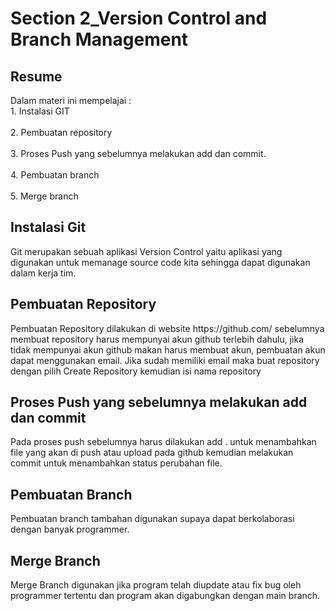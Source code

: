 <h1>Section 2_Version Control and Branch Management</h1>
<h2>Resume</h2>

Dalam materi ini mempelajai :
	<br>1. Instalasi GIT</br>
	<br>2. Pembuatan repository</br>
	<br>3. Proses Push yang sebelumnya melakukan add dan commit.</br>
	<br>4. Pembuatan branch</br>
	<br>5. Merge branch</br>
	
<h2>Instalasi Git</h2>
	Git merupakan sebuah aplikasi Version Control yaitu aplikasi yang digunakan untuk memanage source code kita sehingga dapat digunakan dalam kerja tim.

<h2>Pembuatan Repository</h2>
	Pembuatan Repository dilakukan di website https://github.com/ sebelumnya membuat repository harus mempunyai akun github terlebih dahulu, jika tidak mempunyai akun github makan harus membuat akun, pembuatan akun dapat menggunakan email. Jika sudah memiliki email maka buat repository dengan pilih Create Repository kemudian isi nama repository 
	
<h2>Proses Push yang sebelumnya melakukan add dan commit</h2>
	Pada proses push sebelumnya harus dilakukan add . untuk menambahkan file yang akan di push atau upload pada github kemudian melakukan commit untuk menambahkan status perubahan file.

<h2>Pembuatan Branch</h2>
    Pembuatan branch tambahan digunakan supaya dapat berkolaborasi dengan banyak programmer.

<h2>Merge Branch</h2>
    Merge Branch digunakan jika program telah diupdate atau fix bug oleh programmer tertentu dan program akan digabungkan dengan main branch.

